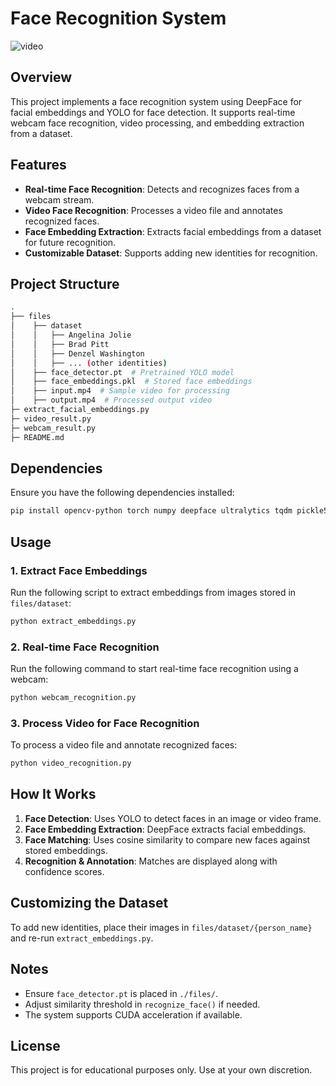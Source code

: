 # Face Recognition System

![video]('./files/output.gif')

## Overview

This project implements a face recognition system using DeepFace for facial embeddings and YOLO for face detection. It supports real-time webcam face recognition, video processing, and embedding extraction from a dataset.

## Features

- **Real-time Face Recognition**: Detects and recognizes faces from a webcam stream.
- **Video Face Recognition**: Processes a video file and annotates recognized faces.
- **Face Embedding Extraction**: Extracts facial embeddings from a dataset for future recognition.
- **Customizable Dataset**: Supports adding new identities for recognition.

## Project Structure

```bash
.
├── files
│    ├── dataset
│    │   ├── Angelina Jolie
│    │   ├── Brad Pitt
│    │   ├── Denzel Washington
│    │   ├── ... (other identities)
│    ├── face_detector.pt  # Pretrained YOLO model
│    ├── face_embeddings.pkl  # Stored face embeddings
│    ├── input.mp4  # Sample video for processing
│    ├── output.mp4  # Processed output video
├─ extract_facial_embeddings.py
├─ video_result.py
├─ webcam_result.py
├─ README.md

```
## Dependencies

Ensure you have the following dependencies installed:

```bash
pip install opencv-python torch numpy deepface ultralytics tqdm pickle5
```
## Usage

### 1. Extract Face Embeddings
Run the following script to extract embeddings from images stored in `files/dataset`:
```bash
python extract_embeddings.py
```

### 2. Real-time Face Recognition
Run the following command to start real-time face recognition using a webcam:
```bash
python webcam_recognition.py
```

### 3. Process Video for Face Recognition
To process a video file and annotate recognized faces:
```bash
python video_recognition.py
```

## How It Works
1. **Face Detection**: Uses YOLO to detect faces in an image or video frame.
2. **Face Embedding Extraction**: DeepFace extracts facial embeddings.
3. **Face Matching**: Uses cosine similarity to compare new faces against stored embeddings.
4. **Recognition & Annotation**: Matches are displayed along with confidence scores.

## Customizing the Dataset
To add new identities, place their images in `files/dataset/{person_name}` and re-run `extract_embeddings.py`.

## Notes
- Ensure `face_detector.pt` is placed in `./files/`.
- Adjust similarity threshold in `recognize_face()` if needed.
- The system supports CUDA acceleration if available.

## License
This project is for educational purposes only. Use at your own discretion.
